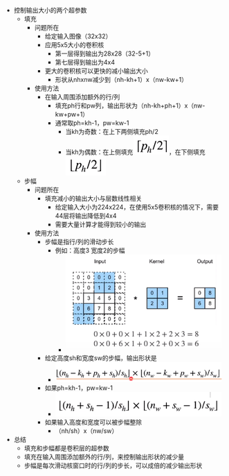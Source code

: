 * 控制输出大小的两个超参数
  * 填充
    * 问题所在
      * 给定输入图像（32x32）
      * 应用5x5大小的卷积核
        * 第一层得到输出为28x28（32-5+1）
        * 第七层得到输出为4x4
      * 更大的卷积核可以更快的减小输出大小
        * 形状从nhxnw减少到（nh-kh+1）x（nw-kw+1）
    * 使用方法
      * 在输入周围添加额外的行/列
        * 填充ph行和pw列，输出形状为（nh-kh+ph+1）x（nw-kw+pw+1）
        * 通常取ph=kh-1，pw=kw-1
          * 当kh为奇数：在上下两侧填充ph/2
          * 当kh为偶数：在上侧填充![](CNN卷积/Screenshot-20210617155152-83x43.png)，在下侧填充![](CNN卷积/Screenshot-20210617155230-93x44.png)
  * 步幅
    * 问题所在
      * 填充减小的输出大小与层数线性相关
        * 给定输入大小为224x224，在使用5x5卷积核的情况下，需要44层将输出降低到4x4
        * 需要大量计算才能得到较小的输出
    * 使用方法
      * 步幅是指行/列的滑动步长
        * 例如：高度3 宽度2的步幅
          * ![](CNN卷积/Screenshot-20210617155721-473x294.png)
      * 给定高度sh和宽度sw的步幅，输出形状是
        * ![](CNN卷积/Screenshot-20210617155922-586x71.png)
      * 如果ph=kh-1，pw=kw-1
        * ![](CNN卷积/Screenshot-20210617160002-460x67.png)
      * 如果输入高度和宽度可以被步幅整除
        * （nh/sh）x（nw/sw）
* 总结
  * 填充和步幅都是卷积层的超参数
  * 填充在输入周围添加额外的行/列，来控制输出形状的减少量
  * 步幅是每次滑动核窗口时的行/列的步长，可以成倍的减少输出形状

